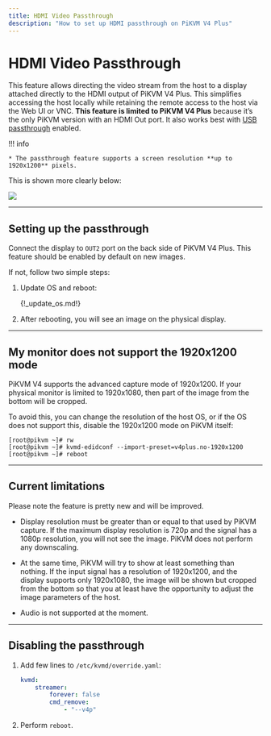 ```yaml
---
title: HDMI Video Passthrough
description: "How to set up HDMI passthrough on PiKVM V4 Plus"
---
```


# HDMI Video Passthrough

This feature allows directing the video stream from the host to a display attached directly to the HDMI output of PiKVM V4 Plus. This simplifies accessing the host locally while retaining the remote access to the host via the Web UI or VNC. **This feature is limited to PiKVM V4 Plus** because it’s the only PiKVM version with an HDMI Out port. It also works best with [USB passthrough](usb_pass.md) enabled.

!!! info

    * The passthrough feature supports a screen resolution **up to 1920x1200** pixels.

This is shown more clearly below:

<img src="pass.png" />


-----
## Setting up the passthrough

Connect the display to `OUT2` port on the back side of PiKVM V4 Plus.
This feature should be enabled by default on new images.

If not, follow two simple steps:

1. Update OS and reboot:

    {!_update_os.md!}

2. After rebooting, you will see an image on the physical display.


-----
## My monitor does not support the 1920x1200 mode

PiKVM V4 supports the advanced capture mode of 1920x1200.
If your physical monitor is limited to 1920x1080, then part of the image from the bottom will be cropped.

To avoid this, you can change the resolution of the host OS, or if the OS does not support this,
disable the 1920x1200 mode on PiKVM itself:

```console
[root@pikvm ~]# rw
[root@pikvm ~]# kvmd-edidconf --import-preset=v4plus.no-1920x1200
[root@pikvm ~]# reboot
```


-----
## Current limitations

Please note the feature is pretty new and will be improved.

* Display resolution must be greater than or equal to that used by PiKVM capture.
    If the maximum display resolution is 720p and the signal has a 1080p resolution, you will not see the image.
    PiKVM does not perform any downscaling.

* At the same time, PiKVM will try to show at least something than nothing.
    If the input signal has a resolution of 1920x1200, and the display supports only 1920x1080,
    the image will be shown but cropped from the bottom so that you at least have the opportunity
    to adjust the image parameters of the host.

* Audio is not supported at the moment.


-----
## Disabling the passthrough

1. Add few lines to `/etc/kvmd/override.yaml`:

    ```yaml
    kvmd:
        streamer:
            forever: false
            cmd_remove:
                - "--v4p"
    ```

2. Perform `reboot`.
